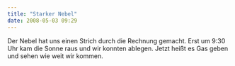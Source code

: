 ```yaml
---
title: "Starker Nebel"
date: 2008-05-03 09:29
---
```

Der Nebel hat uns einen Strich durch die Rechnung gemacht. Erst um 9:30 Uhr kam die Sonne raus und wir konnten ablegen. Jetzt heißt es Gas geben und sehen wie weit wir kommen.